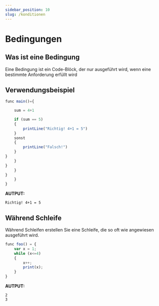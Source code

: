 ```yaml
---
sidebar_position: 10
slug: /konditionen
---
```


# Bedingungen

## Was ist eine Bedingung

Eine Bedingung ist ein Code-Blöck, der nur ausgeführt wird, wenn eine bestimmte Anforderung erfüllt wird

## Verwendungsbeispiel

```jsx
func main()={

    sum = 4+1

    if (sum == 5)
    {
        printLine("Richtig! 4+1 = 5")
    }
    sonst
    {
        printLine("Falsch!")
    }
}
    }
}
    }
}
    }
}
```

**AUTPUT:**

`Richtig! 4+1 = 5`

## Während Schleife

Während Schleifen erstellen Sie eine Schleife, die so oft wie angewiesen ausgeführt wird.

```jsx
func foo() = {
    var x = 1;
    while (x<=4)
    {
        x++;
        print(x);
    }
}
```

**AUTPUT:**

```
2
3
```
